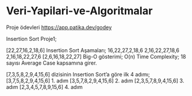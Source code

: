# Veri-Yapilari-ve-Algoritmalar
Proje ödevleri https://app.patika.dev/godey


Insertion Sort Proje1;

[22,27,16,2,18,6]
Insertion Sort Aşamaları;
16,22,27,2,18,6
2,16,22,27,18,6
2,16,18,22,27,6
[2,6,16,18,22,27]
Big-O gösterimi;
O(n)
Time Complexity;
18 sayısı Average Case kapsamına girer.

[7,3,5,8,2,9,4,15,6] dizisinin Insertion Sort’a göre ilk 4 adımı;
[3,7,5,8,2,9,4,15,6] 	 1. adım
[3,5,7,8,2,9,4,15,6]  	2. adım
[2,3,5,7,8,9,4,15,6]  	3. adım
[2,3,4,5,7,8,9,15,6]  	4. adım
